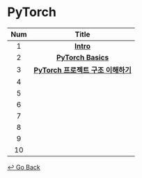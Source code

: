 # PyTorch

| Num  |                            Title                             |
| :--: | :----------------------------------------------------------: |
|  1   | [**Intro**](https://github.com/lisy0123/Boostcamp_AI_Tech/blob/main/03_PyTorch/01_Intro.pdf) |
|  2   | **[PyTorch Basics](https://github.com/lisy0123/Boostcamp_AI_Tech/blob/main/03_PyTorch/02_PyTorch_Basics.pdf)** |
|  3   | [**PyTorch 프로젝트 구조 이해하기**](https://github.com/lisy0123/Boostcamp_AI_Tech/blob/main/03_PyTorch/02_PyTorch_Basics.pdf) |
|  4   |                                                              |
|  5   |                                                              |
|  6   |                                                              |
|  7   |                                                              |
|  8   |                                                              |
|  9   |                                                              |
|  10  |                                                              |



[↩️ Go Back](https://github.com/lisy0123/Boostcamp_AI_Tech)

